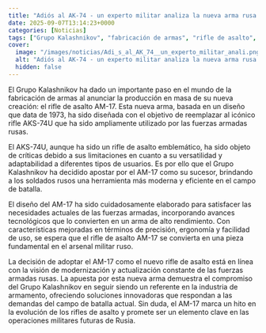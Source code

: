 ```yaml
---
title: "Adiós al AK-74 - un experto militar analiza la nueva arma rusa que quiere reemplazar el fusil de asalto ruso"
date: 2025-09-07T13:14:23+0000
categories: [Noticias]
tags: ["Grupo Kalashnikov", "fabricación de armas", "rifle de asalto", "AM-17", "AKS-74U", "fuerzas armadas rusas", "modernización."]
cover:
  image: "/images/noticias/Adi_s_al_AK_74__un_experto_militar_anali.png"
  alt: "Adiós al AK-74 - un experto militar analiza la nueva arma rusa que quiere reemplazar el fusil de asalto ruso"
  hidden: false
---
```


El Grupo Kalashnikov ha dado un importante paso en el mundo de la fabricación de armas al anunciar la producción en masa de su nueva creación: el rifle de asalto AM-17. Esta nueva arma, basada en un diseño que data de 1973, ha sido diseñada con el objetivo de reemplazar al icónico rifle AKS-74U que ha sido ampliamente utilizado por las fuerzas armadas rusas.

El AKS-74U, aunque ha sido un rifle de asalto emblemático, ha sido objeto de críticas debido a sus limitaciones en cuanto a su versatilidad y adaptabilidad a diferentes tipos de usuarios. Es por ello que el Grupo Kalashnikov ha decidido apostar por el AM-17 como su sucesor, brindando a los soldados rusos una herramienta más moderna y eficiente en el campo de batalla.

El diseño del AM-17 ha sido cuidadosamente elaborado para satisfacer las necesidades actuales de las fuerzas armadas, incorporando avances tecnológicos que lo convierten en un arma de alto rendimiento. Con características mejoradas en términos de precisión, ergonomía y facilidad de uso, se espera que el rifle de asalto AM-17 se convierta en una pieza fundamental en el arsenal militar ruso.

La decisión de adoptar el AM-17 como el nuevo rifle de asalto está en línea con la visión de modernización y actualización constante de las fuerzas armadas rusas. La apuesta por esta nueva arma demuestra el compromiso del Grupo Kalashnikov en seguir siendo un referente en la industria de armamento, ofreciendo soluciones innovadoras que respondan a las demandas del campo de batalla actual. Sin duda, el AM-17 marca un hito en la evolución de los rifles de asalto y promete ser un elemento clave en las operaciones militares futuras de Rusia.
